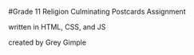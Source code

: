 #Grade 11 Religion Culminating Postcards Assignment

written in HTML, CSS, and JS

created by Grey Gimple